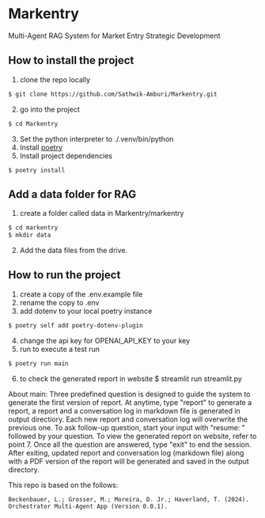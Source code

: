 # Markentry
Multi-Agent RAG System for Market Entry Strategic Development

## How to install the project
1. clone the repo locally
```bash
$ git clone https://github.com/Sathwik-Amburi/Markentry.git
```
2. go into the project
```bash
$ cd Markentry
```
3. Set the python interpreter to ./.venv/bin/python
4. Install [poetry](https://python-poetry.org/docs/#installing-with-the-official-installer)
5. Install project dependencies
```
$ poetry install
```

## Add a data folder for RAG
1. create a folder called data in Markentry/markentry
```bash
$ cd markentry
$ mkdir data
```
2. Add the data files from the drive.

## How to run the project
1. create a copy of the .env.example file
2. rename the copy to .env
3. add dotenv to your local poetry instance
```bash
$ poetry self add poetry-dotenv-plugin
```
4. change the api key for OPENAI_API_KEY to your key
5. run to execute a test run
```bash
$ poetry run main
```
6. to check the generated report in website
$ streamlit run streamlit.py

About main:
Three predefined question is designed to guide the system to generate the first version of report.
At anytime, type "report" to generate a report, a report and a conversation log in markdown file is generated in output directiory.
Each new report and conversation log will overwrite the previous one.
To ask follow-up question, start your input with "resume: " followed by your question.
To view the generated report on website, refer to point 7.
Once all the question are answered, type "exit" to end the session.
After exiting, updated report and conversation log (markdown file) along with a PDF version of the report will be generated and saved in the output directory.


This repo is based on the follows:
```
Beckenbauer, L.; Grosser, M.; Moreira, D. Jr.; Haverland, T. (2024). Orchestrator Multi-Agent App (Version 0.0.1).
```
